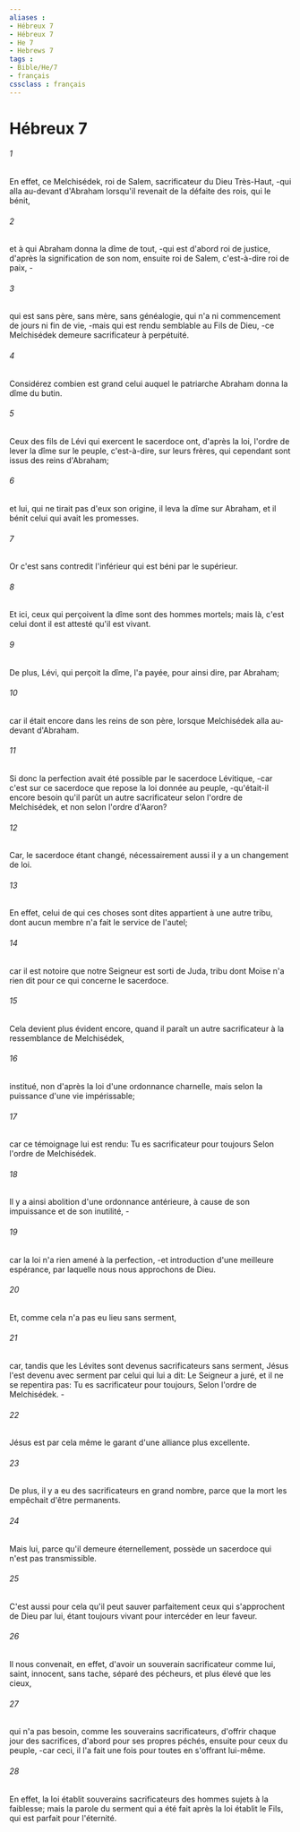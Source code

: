 ```yaml
---
aliases : 
- Hébreux 7
- Hébreux 7
- He 7
- Hebrews 7
tags : 
- Bible/He/7
- français
cssclass : français
---
```


# Hébreux 7

###### 1
En effet, ce Melchisédek, roi de Salem, sacrificateur du Dieu Très-Haut, -qui alla au-devant d'Abraham lorsqu'il revenait de la défaite des rois, qui le bénit,
###### 2
et à qui Abraham donna la dîme de tout, -qui est d'abord roi de justice, d'après la signification de son nom, ensuite roi de Salem, c'est-à-dire roi de paix, -
###### 3
qui est sans père, sans mère, sans généalogie, qui n'a ni commencement de jours ni fin de vie, -mais qui est rendu semblable au Fils de Dieu, -ce Melchisédek demeure sacrificateur à perpétuité.
###### 4
Considérez combien est grand celui auquel le patriarche Abraham donna la dîme du butin.
###### 5
Ceux des fils de Lévi qui exercent le sacerdoce ont, d'après la loi, l'ordre de lever la dîme sur le peuple, c'est-à-dire, sur leurs frères, qui cependant sont issus des reins d'Abraham;
###### 6
et lui, qui ne tirait pas d'eux son origine, il leva la dîme sur Abraham, et il bénit celui qui avait les promesses.
###### 7
Or c'est sans contredit l'inférieur qui est béni par le supérieur.
###### 8
Et ici, ceux qui perçoivent la dîme sont des hommes mortels; mais là, c'est celui dont il est attesté qu'il est vivant.
###### 9
De plus, Lévi, qui perçoit la dîme, l'a payée, pour ainsi dire, par Abraham;
###### 10
car il était encore dans les reins de son père, lorsque Melchisédek alla au-devant d'Abraham.
###### 11
Si donc la perfection avait été possible par le sacerdoce Lévitique, -car c'est sur ce sacerdoce que repose la loi donnée au peuple, -qu'était-il encore besoin qu'il parût un autre sacrificateur selon l'ordre de Melchisédek, et non selon l'ordre d'Aaron?
###### 12
Car, le sacerdoce étant changé, nécessairement aussi il y a un changement de loi.
###### 13
En effet, celui de qui ces choses sont dites appartient à une autre tribu, dont aucun membre n'a fait le service de l'autel;
###### 14
car il est notoire que notre Seigneur est sorti de Juda, tribu dont Moïse n'a rien dit pour ce qui concerne le sacerdoce.
###### 15
Cela devient plus évident encore, quand il paraît un autre sacrificateur à la ressemblance de Melchisédek,
###### 16
institué, non d'après la loi d'une ordonnance charnelle, mais selon la puissance d'une vie impérissable;
###### 17
car ce témoignage lui est rendu: Tu es sacrificateur pour toujours Selon l'ordre de Melchisédek.
###### 18
Il y a ainsi abolition d'une ordonnance antérieure, à cause de son impuissance et de son inutilité, -
###### 19
car la loi n'a rien amené à la perfection, -et introduction d'une meilleure espérance, par laquelle nous nous approchons de Dieu.
###### 20
Et, comme cela n'a pas eu lieu sans serment,
###### 21
car, tandis que les Lévites sont devenus sacrificateurs sans serment, Jésus l'est devenu avec serment par celui qui lui a dit: Le Seigneur a juré, et il ne se repentira pas: Tu es sacrificateur pour toujours, Selon l'ordre de Melchisédek. -
###### 22
Jésus est par cela même le garant d'une alliance plus excellente.
###### 23
De plus, il y a eu des sacrificateurs en grand nombre, parce que la mort les empêchait d'être permanents.
###### 24
Mais lui, parce qu'il demeure éternellement, possède un sacerdoce qui n'est pas transmissible.
###### 25
C'est aussi pour cela qu'il peut sauver parfaitement ceux qui s'approchent de Dieu par lui, étant toujours vivant pour intercéder en leur faveur.
###### 26
Il nous convenait, en effet, d'avoir un souverain sacrificateur comme lui, saint, innocent, sans tache, séparé des pécheurs, et plus élevé que les cieux,
###### 27
qui n'a pas besoin, comme les souverains sacrificateurs, d'offrir chaque jour des sacrifices, d'abord pour ses propres péchés, ensuite pour ceux du peuple, -car ceci, il l'a fait une fois pour toutes en s'offrant lui-même.
###### 28
En effet, la loi établit souverains sacrificateurs des hommes sujets à la faiblesse; mais la parole du serment qui a été fait après la loi établit le Fils, qui est parfait pour l'éternité.
